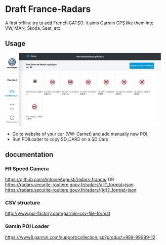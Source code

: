 # Draft France-Radars

A first offline try to add French GATSO. 
It aims Garmin GPS like them into VW, MAN, Skoda, Seat, etc. 


## Usage

![VW website](./ScreenShot2018-07-09at18.23.50.png)
* Go to website of your car (VW: Carnet) and add manually new POI. 
* Run POILoader to copy SD_CARD on a SD Card. 


## documentation

### FR Speed Camera
https://github.com/AntoineAugusti/radars-france/
OR
https://radars.securite-routiere.gouv.fr/radars/all?_format=json
https://radars.securite-routiere.gouv.fr/radars/{id}?_format=json


### CSV structure
http://www.poi-factory.com/garmin-csv-file-format


### Gamin POI Loader
https://www8.garmin.com/support/collection.jsp?product=999-99999-12
